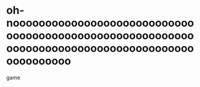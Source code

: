 # oh-noooooooooooooooooooooooooooooooooooooooooooooooooooooooooooooooooooooooooooooooooooooooooooooooo
game
